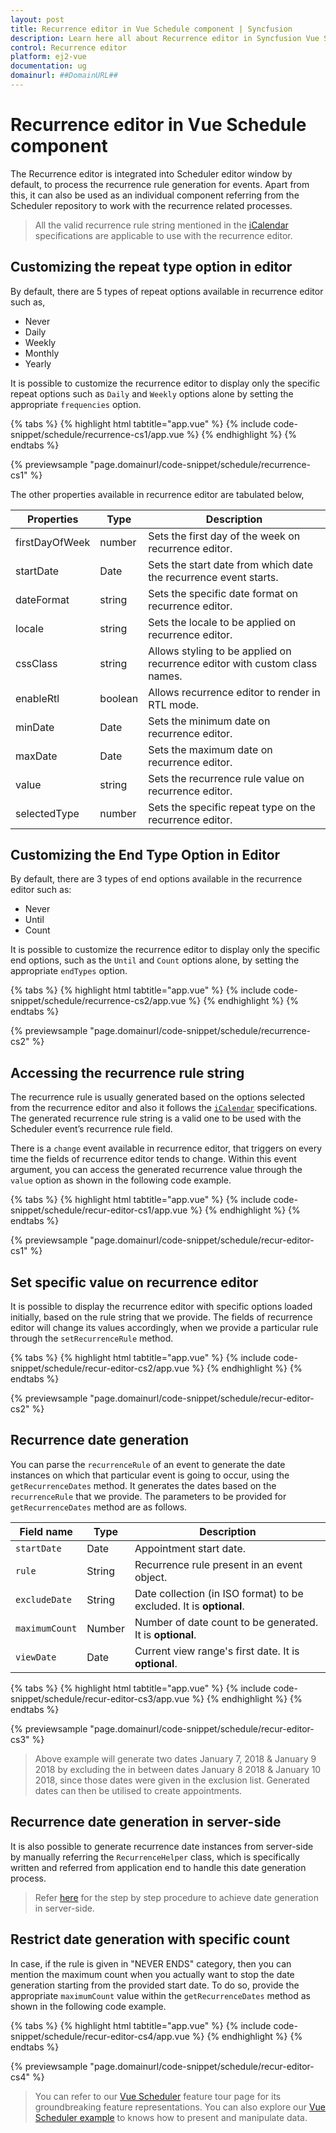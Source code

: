 ```yaml
---
layout: post
title: Recurrence editor in Vue Schedule component | Syncfusion
description: Learn here all about Recurrence editor in Syncfusion Vue Schedule component of Syncfusion Essential JS 2 and more.
control: Recurrence editor 
platform: ej2-vue
documentation: ug
domainurl: ##DomainURL##
---
```


# Recurrence editor in Vue Schedule component

The Recurrence editor is integrated into Scheduler editor window by default, to process the recurrence rule generation for events. Apart from this, it can also be used as an individual component referring from the Scheduler repository to work with the recurrence related processes.

> All the valid recurrence rule string mentioned in the [iCalendar](https://tools.ietf.org/html/rfc5545#section-3.3.10) specifications are applicable to use with the recurrence editor.

## Customizing the repeat type option in editor

By default, there are 5 types of repeat options available in recurrence editor such as,

* Never
* Daily
* Weekly
* Monthly
* Yearly

It is possible to customize the recurrence editor to display only the specific repeat options such as `Daily` and `Weekly` options alone by setting the appropriate `frequencies` option.

{% tabs %}
{% highlight html tabtitle="app.vue" %}
{% include code-snippet/schedule/recurrence-cs1/app.vue %}
{% endhighlight %}
{% endtabs %}
        
{% previewsample "page.domainurl/code-snippet/schedule/recurrence-cs1" %}

The other properties available in recurrence editor are tabulated below,

| Properties | Type | Description |
|------------|------|-------------|
| firstDayOfWeek | number | Sets the first day of the week on recurrence editor.|
| startDate | Date | Sets the start date from which date the recurrence event starts. |
| dateFormat | string | Sets the specific date format on recurrence editor.|
| locale | string | Sets the locale to be applied on recurrence editor.|
| cssClass | string | Allows styling to be applied on recurrence editor with custom class names.|
| enableRtl | boolean | Allows recurrence editor to render in RTL mode.|
| minDate | Date | Sets the minimum date on recurrence editor.|
| maxDate | Date | Sets the maximum date on recurrence editor.|
| value | string | Sets the recurrence rule value on recurrence editor. |
| selectedType | number | Sets the specific repeat type on the recurrence editor.|

## Customizing the End Type Option in Editor

By default, there are 3 types of end options available in the recurrence editor such as:

* Never
* Until
* Count

It is possible to customize the recurrence editor to display only the specific end options, such as the `Until` and `Count` options alone, by setting the appropriate `endTypes` option.

{% tabs %}
{% highlight html tabtitle="app.vue" %}
{% include code-snippet/schedule/recurrence-cs2/app.vue %}
{% endhighlight %}
{% endtabs %}
        
{% previewsample "page.domainurl/code-snippet/schedule/recurrence-cs2" %}

## Accessing the recurrence rule string

The recurrence rule is usually generated based on the options selected from the recurrence editor and also it follows the [`iCalendar`](https://tools.ietf.org/html/rfc5545#section-3.3.10) specifications. The generated recurrence rule string is a valid one to be used with the Scheduler event’s recurrence rule field.

There is a `change` event available in recurrence editor, that triggers on every time the fields of recurrence editor tends to change. Within this event argument, you can access the generated recurrence value through the `value` option as shown in the following code example.

{% tabs %}
{% highlight html tabtitle="app.vue" %}
{% include code-snippet/schedule/recur-editor-cs1/app.vue %}
{% endhighlight %}
{% endtabs %}
        
{% previewsample "page.domainurl/code-snippet/schedule/recur-editor-cs1" %}

## Set specific value on recurrence editor

It is possible to display the recurrence editor with specific options loaded initially, based on the rule string that we provide. The fields of recurrence editor will change its values accordingly, when we provide a particular rule through the `setRecurrenceRule` method.

{% tabs %}
{% highlight html tabtitle="app.vue" %}
{% include code-snippet/schedule/recur-editor-cs2/app.vue %}
{% endhighlight %}
{% endtabs %}
        
{% previewsample "page.domainurl/code-snippet/schedule/recur-editor-cs2" %}

## Recurrence date generation

You can parse the `recurrenceRule` of an event to generate the date instances on which that particular event is going to occur, using the `getRecurrenceDates` method. It generates the dates based on the `recurrenceRule` that we provide. The parameters to be provided for `getRecurrenceDates` method are as follows.

| Field name | Type | Description |
|------------|------|-------------|
| `startDate` | Date| Appointment start date. |
| `rule` | String| Recurrence rule present in an event object. |
| `excludeDate` | String | Date collection (in ISO format) to be excluded. It is **optional**. |
| `maximumCount` | Number | Number of date count to be generated. It is **optional**. |
| `viewDate` | Date | Current view range's first date. It is **optional**. |

{% tabs %}
{% highlight html tabtitle="app.vue" %}
{% include code-snippet/schedule/recur-editor-cs3/app.vue %}
{% endhighlight %}
{% endtabs %}
        
{% previewsample "page.domainurl/code-snippet/schedule/recur-editor-cs3" %}

> Above example will generate two dates January 7, 2018 & January 9 2018 by excluding the in between dates January 8 2018 & January 10 2018, since those dates were given in the exclusion list. Generated dates can then be utilised to create appointments.

## Recurrence date generation in server-side

It is also possible to generate recurrence date instances from server-side by manually referring the `RecurrenceHelper` class, which is specifically written and referred from application end to handle this date generation process.

> Refer [here](https://www.syncfusion.com/kb/10009/how-to-parse-the-recurrencerule-at-server-side) for the step by step procedure to achieve date generation in server-side.

## Restrict date generation with specific count

In case, if the rule is given in "NEVER ENDS" category, then you can mention the maximum count when you actually want to stop the date generation starting from the provided start date. To do so, provide the appropriate `maximumCount` value within the `getRecurrenceDates` method as shown in the following code example.

{% tabs %}
{% highlight html tabtitle="app.vue" %}
{% include code-snippet/schedule/recur-editor-cs4/app.vue %}
{% endhighlight %}
{% endtabs %}
        
{% previewsample "page.domainurl/code-snippet/schedule/recur-editor-cs4" %}

> You can refer to our [Vue Scheduler](https://www.syncfusion.com/vue-components/vue-scheduler) feature tour page for its groundbreaking feature representations. You can also explore our [Vue Scheduler example](https://ej2.syncfusion.com/vue/demos/#/material/schedule/overview.html) to knows how to present and manipulate data.